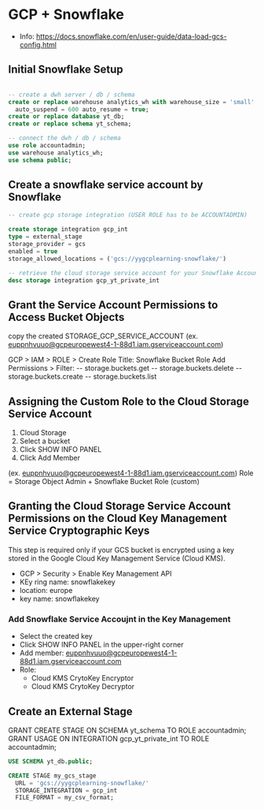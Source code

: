 # GCP + Snowflake

- Info:
https://docs.snowflake.com/en/user-guide/data-load-gcs-config.html

## Initial Snowflake Setup
```sql

-- create a dwh server / db / schema
create or replace warehouse analytics_wh with warehouse_size = 'small' warehouse_type = 'standard' 
  auto_suspend = 600 auto_resume = true;
create or replace database yt_db;
create or replace schema yt_schema;

-- connect the dwh / db / schema
use role accountadmin;
use warehouse analytics_wh;
use schema public;

```
## Create a snowflake service account by Snowflake

```sql
-- create gcp storage integration (USER ROLE has to be ACCOUNTADMIN)

create storage integration gcp_int
type = external_stage
storage_provider = gcs
enabled = true
storage_allowed_locations = ('gcs://yygcplearning-snowflake/')

-- retrieve the cloud storage service account for your Snowflake Account
desc storage integration gcp_yt_private_int
```

## Grant the Service Account Permissions to Access Bucket Objects
copy the created STORAGE_GCP_SERVICE_ACCOUNT 
(ex. euppnhvuuo@gcpeuropewest4-1-88d1.iam.gserviceaccount.com)

GCP > IAM > ROLE > Create Role
Title: Snowflake Bucket Role
Add Permissions > Filter:
    -- storage.buckets.get
    -- storage.buckets.delete
    -- storage.buckets.create
    -- storage.buckets.list

## Assigning the Custom Role to the Cloud Storage Service Account

1. Cloud Storage
2. Select a bucket
3. Click SHOW INFO PANEL
4. Click Add Member

(ex. euppnhvuuo@gcpeuropewest4-1-88d1.iam.gserviceaccount.com)
Role = Storage Object Admin + Snowflake Bucket Role (custom)

## Granting the Cloud Storage Service Account Permissions on the Cloud Key Management Service Cryptographic Keys
This step is required only if your GCS bucket is encrypted using a key stored in the Google Cloud Key Management Service (Cloud KMS).

- GCP > Security > Enable Key Management API 
- KEy ring name: snowflakekey
- location: europe
- key name: snowflakekey

### Add Snowflake Service Accoujnt in the Key Management 
- Select the created key
- Click SHOW INFO PANEL in the upper-right corner
- Add member: euppnhvuuo@gcpeuropewest4-1-88d1.iam.gserviceaccount.com
- Role:
  - Cloud KMS CrytoKey Encryptor
  - Cloud KMS CrytoKey Decryptor


## Create an External Stage

GRANT CREATE STAGE ON SCHEMA yt_schema TO ROLE accountadmin;
GRANT USAGE ON INTEGRATION gcp_yt_private_int TO ROLE accountadmin;

```sql
USE SCHEMA yt_db.public;

CREATE STAGE my_gcs_stage
  URL = 'gcs://yygcplearning-snowflake/'
  STORAGE_INTEGRATION = gcp_int
  FILE_FORMAT = my_csv_format;
```
  
